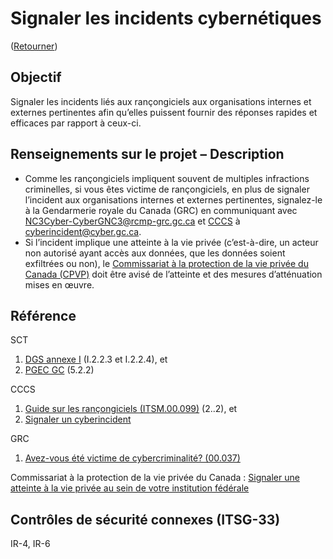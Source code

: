 # Signaler les incidents cybernétiques

([Retourner](/README.md#lignes-directrices))

## Objectif

Signaler les incidents liés aux rançongiciels aux organisations internes et externes pertinentes afin qu’elles puissent fournir des réponses rapides et efficaces par rapport à ceux-ci.

## Renseignements sur le projet – Description

- Comme les rançongiciels impliquent souvent de multiples infractions criminelles, si vous êtes victime de rançongiciels, en plus de signaler l’incident aux organisations internes et externes pertinentes, signalez-le à la Gendarmerie royale du Canada (GRC) en communiquant avec [NC3Cyber-CyberGNC3@rcmp-grc.gc.ca](mailto:NC3Cyber-CyberGNC3@rcmp-grc.gc.ca) et [CCCS](https://cyber.gc.ca/fr/cyberincidents) à [cyberincident@cyber.gc.ca](mailto:cyberincident@cyber.gc.ca).
- Si l’incident implique une atteinte à la vie privée (c’est-à-dire, un acteur non autorisé ayant accès aux données, que les données soient exfiltrées ou non), le [Commissariat à la protection de la vie privée du Canada (CPVP)](https://www.priv.gc.ca/fr/signaler-un-probleme/signaler-une-atteinte-a-la-vie-privee-dans-votre-organisation/signaler-une-atteinte-a-la-vie-privee-au-sein-de-votre-institution-federale/) doit être avisé de l’atteinte et des mesures d’atténuation mises en œuvre.

## Référence

SCT

1. [DGS annexe I](https://www.tbs-sct.gc.ca/pol/doc-fra.aspx?id=32611#appI) (I.2.2.3 et I.2.2.4), et
2. [PGEC GC](https://www.canada.ca/fr/gouvernement/systeme/gouvernement-numerique/securite-confidentialite-ligne/gestion-securite-identite/plan-gestion-evenements-cybersecurite-gouvernement-canada.html) (5.2.2)

CCCS

1. [Guide sur les rançongiciels (ITSM.00.099)](https://cyber.gc.ca/fr/orientation/guide-sur-les-rancongiciels-itsm00099) (2..2), et
2. [Signaler un cyberincident](https://cyber.gc.ca/fr/cyberincidents)

GRC

1. [Avez-vous été victime de cybercriminalité? (00.037)](https://www.rcmp-grc.gc.ca/wam/media/5705/original/775b051eaeafc6b098422afab62ab681.pdf)

Commissariat à la protection de la vie privée du Canada : [Signaler une atteinte à la vie privée au sein de votre institution fédérale](https://www.priv.gc.ca/fr/signaler-un-probleme/signaler-une-atteinte-a-la-vie-privee-dans-votre-organisation/signaler-une-atteinte-a-la-vie-privee-au-sein-de-votre-institution-federale/)

## Contrôles de sécurité connexes (ITSG-33)

IR-4, IR-6
